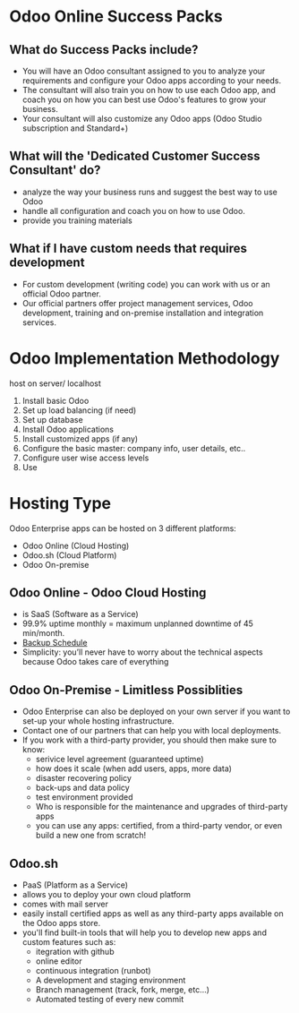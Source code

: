 # Odoo Online Success Packs

## What do Success Packs include?

- You will have an Odoo consultant assigned to you to analyze your requirements and configure your Odoo apps according to your needs.
- The consultant will also train you on how to use each Odoo app, and coach you on how you can best use Odoo's features to grow your business.
- Your consultant will also customize any Odoo apps (Odoo Studio subscription and Standard+)

## What will the 'Dedicated Customer Success Consultant' do?

- analyze the way your business runs and suggest the best way to use Odoo
- handle all configuration and coach you on how to use Odoo.
- provide you training materials

## What if I have custom needs that requires development

- For custom development (writing code) you can work with us or an official Odoo partner.
- Our official partners offer project management services, Odoo development, training and on-premise installation and integration services.

# Odoo Implementation Methodology

host on server/ localhost

1. Install basic Odoo
2. Set up load balancing (if need)
3. Set up database
4. Install Odoo applications
5. Install customized apps (if any)
6. Configure the basic master: company info, user details, etc..
7. Configure user wise access levels
8. Use

# Hosting Type

Odoo Enterprise apps can be hosted on 3 different platforms:
- Odoo Online (Cloud Hosting)
- Odoo.sh (Cloud Platform)
- Odoo On-premise

## Odoo Online - Odoo Cloud Hosting

- is SaaS (Software as a Service)
- 99.9% uptime monthly = maximum unplanned downtime of 45 min/month.
- [Backup Schedule](https://docs.google.com/spreadsheets/d/e/2PACX-1vSJpyyyQ7kr5WSutkrDE3ybgpYySogseN7x2Og6fIbpPYABHe0q8xq0y0xh7P-QSHkX3RTTVqKMIExy/pubhtml?gid=0&single=true)
- Simplicity: you’ll never have to worry about the technical aspects because Odoo takes care of everything

## Odoo On-Premise - Limitless Possiblities

- Odoo Enterprise can also be deployed on your own server if you want to set-up your whole hosting infrastructure.
- Contact one of our partners that can help you with local deployments.
- If you work with a third-party provider, you should then make sure to know:
  - serivice level agreement (guaranteed uptime)
  - how does it scale (when add users, apps, more data)
  - disaster recovering policy
  - back-ups and data policy
  - test environment provided
  - Who is responsible for the maintenance and upgrades of third-party apps
  - you can use any apps: certified, from a third-party vendor, or even build a new one from scratch!

## Odoo.sh

- PaaS (Platform as a Service)
- allows you to deploy your own cloud platform
- comes with mail server
- easily install certified apps as well as any third-party apps available on the Odoo apps store.
- you'll find built-in tools that will help you to develop new apps and custom features such as:
  - itegration with github
  - online editor
  - continuous integration (runbot)
  - A development and staging environment
  - Branch management (track, fork, merge, etc...)
  - Automated testing of every new commit
